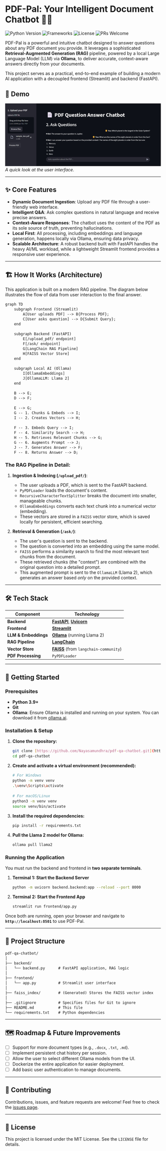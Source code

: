 # PDF-Pal: Your Intelligent Document Chatbot 📄🤖

![Python Version](https://img.shields.io/badge/python-3.9+-blue.svg)
![Frameworks](https://img.shields.io/badge/Frameworks-FastAPI%20%7C%20Streamlit-green)
![License](https://img.shields.io/badge/License-MIT-yellow.svg)
![PRs Welcome](https://img.shields.io/badge/PRs-welcome-brightgreen.svg)

PDF-Pal is a powerful and intuitive chatbot designed to answer questions about any PDF document you provide. It leverages a sophisticated **Retrieval-Augmented Generation (RAG)** pipeline, powered by a local Large Language Model (LLM) via **Ollama**, to deliver accurate, context-aware answers directly from your documents.

This project serves as a practical, end-to-end example of building a modern AI application with a decoupled frontend (Streamlit) and backend (FastAPI).

## 🎥 Demo


![PDF-Pal Demo](./docs/demo.jpg)
*A quick look at the user interface.*

---

## ✨ Core Features

* **Dynamic Document Ingestion**: Upload any PDF file through a user-friendly web interface.
* **Intelligent Q&A**: Ask complex questions in natural language and receive precise answers.
* **Context-Aware Responses**: The chatbot uses the content of the PDF as its sole source of truth, preventing hallucinations.
* **Local First**: All processing, including embeddings and language generation, happens locally via Ollama, ensuring data privacy.
* **Scalable Architecture**: A robust backend built with FastAPI handles the heavy AI/ML workload, while a lightweight Streamlit frontend provides a responsive user experience.

---

## 🏗️ How It Works (Architecture)

This application is built on a modern RAG pipeline. The diagram below illustrates the flow of data from user interaction to the final answer.

```mermaid
graph TD
    subgraph Frontend (Streamlit)
        A[User uploads PDF] --> B{Process PDF};
        C[User asks question] --> D{Submit Query};
    end

    subgraph Backend (FastAPI)
        E[/upload_pdf/ endpoint]
        F[/ask/ endpoint]
        G[LangChain RAG Pipeline]
        H[FAISS Vector Store]
    end

    subgraph Local AI (Ollama)
        I[OllamaEmbeddings]
        J[OllamaLLM: Llama 2]
    end

    B --> E;
    D --> F;

    E --> G;
    G -- 1. Chunks & Embeds --> I;
    I -- 2. Creates Vectors --> H;

    F -- 3. Embeds Query --> I;
    F -- 4. Similarity Search --> H;
    H -- 5. Retrieves Relevant Chunks --> G;
    G -- 6. Augments Prompt --> J;
    J -- 7. Generates Answer --> F;
    F -- 8. Returns Answer --> D;
```

### The RAG Pipeline in Detail:

1.  **Ingestion & Indexing (`/upload_pdf/`)**:
    * The user uploads a PDF, which is sent to the FastAPI backend.
    * `PyPDFLoader` loads the document's content.
    * `RecursiveCharacterTextSplitter` breaks the document into smaller, manageable chunks.
    * `OllamaEmbeddings` converts each text chunk into a numerical vector (embedding).
    * These vectors are stored in a `FAISS` vector store, which is saved locally for persistent, efficient searching.

2.  **Retrieval & Generation (`/ask/`)**:
    * The user's question is sent to the backend.
    * The question is converted into an embedding using the same model.
    * `FAISS` performs a similarity search to find the most relevant text chunks from the document.
    * These retrieved chunks (the "context") are combined with the original question into a detailed prompt.
    * This augmented prompt is sent to the `OllamaLLM` (Llama 2), which generates an answer based *only* on the provided context.

---

## 🛠️ Tech Stack

| Component         | Technology                                                                                                    |
| ----------------- | ------------------------------------------------------------------------------------------------------------- |
| **Backend** | [**FastAPI**](https://fastapi.tiangolo.com/), [**Uvicorn**](https://www.uvicorn.org/)                           |
| **Frontend** | [**Streamlit**](https://streamlit.io/)                                                                        |
| **LLM & Embeddings** | [**Ollama**](https://ollama.ai/) (running Llama 2)                                                            |
| **RAG Pipeline** | [**LangChain**](https://www.langchain.com/)                                                                   |
| **Vector Store** | [**FAISS**](https://github.com/facebookresearch/faiss) (from `langchain-community`)                             |
| **PDF Processing**| `PyPDFLoader`                                                                                                 |

---

## 🚀 Getting Started

### Prerequisites

* **Python 3.9+**
* **Git**
* **Ollama**: Ensure Ollama is installed and running on your system. You can download it from [ollama.ai](https://ollama.ai/).

### Installation & Setup

1.  **Clone the repository:**
    ```bash
    git clone [https://github.com/Nayasamundhra/pdf-qa-chatbot.git](https://github.com/Nayasamundhra/pdf-qa-chatbot.git)
    cd pdf-qa-chatbot
    ```

2.  **Create and activate a virtual environment (recommended):**
    ```bash
    # For Windows
    python -m venv venv
    .\venv\Scripts\activate

    # For macOS/Linux
    python3 -m venv venv
    source venv/bin/activate
    ```

3.  **Install the required dependencies:**
    ```bash
    pip install -r requirements.txt
    ```

4.  **Pull the Llama 2 model for Ollama:**
    ```bash
    ollama pull llama2
    ```

### Running the Application

You must run the backend and frontend in **two separate terminals**.

1.  **Terminal 1: Start the Backend Server**
    ```bash
    python -m uvicorn backend.backend:app --reload --port 8000
    ```

2.  **Terminal 2: Start the Frontend App**
    ```bash
    streamlit run frontend/app.py
    ```

Once both are running, open your browser and navigate to **`http://localhost:8501`** to use PDF-Pal.

---

## 📂 Project Structure

```
pdf-qa-chatbot/
│
├── backend/
│   └── backend.py      # FastAPI application, RAG logic
│
├── frontend/
│   └── app.py          # Streamlit user interface
│
├── faiss_index/        # (Generated) Stores the FAISS vector index
│
├── .gitignore          # Specifies files for Git to ignore
├── README.md           # This file
└── requirements.txt    # Python dependencies
```

---

## 🗺️ Roadmap & Future Improvements

-   [ ] Support for more document types (e.g., `.docx`, `.txt`, `.md`).
-   [ ] Implement persistent chat history per session.
-   [ ] Allow the user to select different Ollama models from the UI.
-   [ ] Dockerize the entire application for easier deployment.
-   [ ] Add basic user authentication to manage documents.

---

## 🤝 Contributing

Contributions, issues, and feature requests are welcome! Feel free to check the [issues page](https://github.com/YourUsername/pdf-qa-chatbot/issues).

---

## 📜 License

This project is licensed under the MIT License. See the `LICENSE` file for details.
